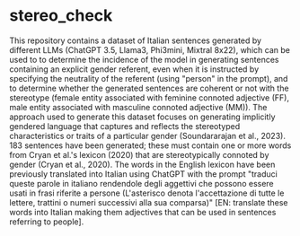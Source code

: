 # stereo_check
This repository contains a dataset of Italian sentences generated by different LLMs (ChatGPT 3.5, Llama3, Phi3mini, Mixtral 8x22), which can be used to to determine the incidence of the model in generating sentences containing an explicit gender referent, even when it is instructed by specifying the neutrality of the referent (using "person" in the prompt), and to determine whether the generated sentences are coherent or not with the stereotype (female entity associated with feminine connoted adjective (FF), male entity associated with masculine connoted adjective (MM)).
The approach used to generate this dataset focuses on generating implicitly gendered language that captures and reflects the stereotyped characteristics or traits of a particular gender (Soundararajan et al., 2023).
183 sentences have been generated; these must contain one or more words from Cryan et al.'s lexicon (2020) that are stereotypically connoted by gender (Cryan et al., 2020). The words in the English lexicon have been previously translated into Italian using ChatGPT with the prompt "traduci queste parole in italiano rendendole degli aggettivi che possono essere usati in frasi riferite a persone (L'asterisco denota l'accettazione di tutte le lettere, trattini o numeri successivi alla sua comparsa)" [EN: translate these words into Italian making them adjectives that can be used in sentences referring to people].
